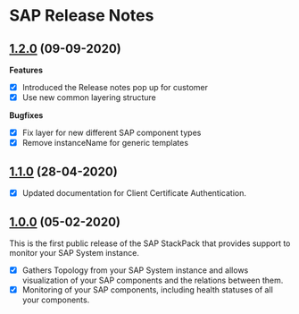 # SAP Release Notes

## [1.2.0](#) (09-09-2020)

**Features**
- [X] Introduced the Release notes pop up for customer
- [X] Use new common layering structure

**Bugfixes**
- [X] Fix layer for new different SAP component types
- [X] Remove instanceName for generic templates

## [1.1.0](#) (28-04-2020)

- [X] Updated documentation for Client Certificate Authentication.

## [1.0.0](#) (05-02-2020)

This is the first public release of the SAP StackPack that provides support to monitor your SAP System instance.

- [X] Gathers Topology from your SAP System instance and allows visualization of your SAP components and the relations between them.
- [X] Monitoring of your SAP components, including health statuses of all your components.
